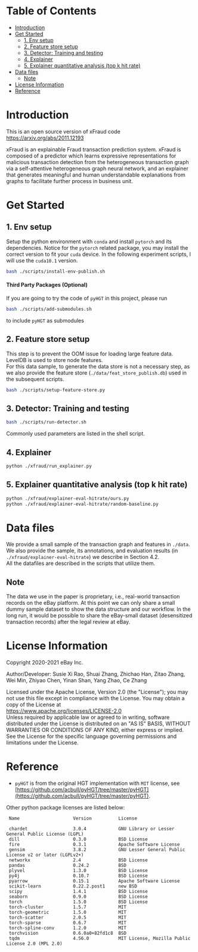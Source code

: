 # Table of Contents
- [Introduction](#introduction)
- [Get Started](#get-started)
  - [1. Env setup](#1-env-setup)
  - [2. Feature store setup](#2-feature-store-setup)
  - [3. Detector: Training and testing](#3-detector-training-and-testing)
  - [4. Explainer](#4-explainer)
  - [5. Explainer quantitative analysis (top k hit rate)](#5-explainer-quantitative-analysis-top-k-hit-rate)
- [Data files](#data-files)
    - [Note](#note)
- [License Information](#license-information)
- [Reference](#reference)
  
# Introduction
This is an open source version of xFraud code https://arxiv.org/abs/2011.12193

xFraud is an explainable Fraud transaction prediction system. xFraud is composed of a predictor which learns expressive 
representations for malicious transaction detection from the heterogeneous transaction graph via a self-attentive 
heterogeneous graph neural network, and an explainer that generates meaningful and human understandable explanations 
from graphs to facilitate further process in business unit.
  
# Get Started

## 1. Env setup

Setup the python environment with `conda` and install `pytorch` and its dependencies. Notice for the `pytorch` related package, you may install the correct version to fit your `cuda` device. In the following experiment scripts, I will use the `cuda10.1` version.

```bash
bash ./scripts/install-env-publish.sh
```

#### Third Party Packages (Optional)
If you are going to try the code of `pyHGT` in this project, please run

```bash
bash ./scripts/add-submodules.sh
```

to include `pyHGT` as submodules

## 2. Feature store setup
This step is to prevent the OOM issue for loading large feature data.
LevelDB is used to store node features. <br>
For this data sample, to generate the data store is not a necessary step, as we also provide the feature store 
(`./data/feat_store_publish.db`) used in the subsequent scripts.

```bash
bash ./scripts/setup-feature-store.py
```

## 3. Detector: Training and testing 

```bash
bash ./scripts/run-detector.sh
```
Commonly used parameters are listed in the shell script.

## 4. Explainer

```bash 
python ./xfraud/run_explainer.py
```

## 5. Explainer quantitative analysis (top k hit rate)

```bash
python ./xfraud/explainer-eval-hitrate/ours.py
python ./xfraud/explainer-eval-hitrate/random-baseline.py
```

# Data files
We provide a small sample of the transaction graph and features in `./data`. <br>
We also provide the sample, its annotations, and evaluation results (in `./xfraud/explainer-eval-hitrate`) we describe in 
Section 4.2. <br>
All the datafiles are described in the scripts that utilize them. 

## Note
The data we use in the paper is proprietary, i.e., 
real-world transaction records on the eBay platform. At this point we can only share a small dummy sample dataset 
to show the data structure and our workflow. In the long run, it would be possible to share the eBay-small 
dataset (desensitized transaction records) after the legal review at eBay. 


# License Information
Copyright 2020-2021 eBay Inc.

Author/Developer: Susie Xi Rao, Shuai Zhang, Zhichao Han, Zitao Zhang, Wei Min, Zhiyao Chen, Yinan Shan, Yang Zhao, 
Ce Zhang

Licensed under the Apache License, Version 2.0 (the "License"); you may not use this file except in compliance with the 
License. You may obtain a copy of the License at <br>
https://www.apache.org/licenses/LICENSE-2.0 <br>
Unless required by applicable law or agreed to in writing, software distributed under the License is distributed on an 
"AS IS" BASIS, WITHOUT WARRANTIES OR CONDITIONS OF ANY KIND, either express or implied. See the License for the 
specific language governing permissions and limitations under the License.

# Reference
- `pyHGT` is from the original HGT implementation with `MIT` license, 
see [https://github.com/acbull/pyHGT/tree/master/pyHGT](https://github.com/acbull/pyHGT/tree/master/pyHGT). 

Other python package licenses are listed below:
```
 Name                    Version          License

 chardet                 3.0.4            GNU Library or Lesser General Public License (LGPL)  
 dill                    0.3.0            BSD License
 fire                    0.3.1            Apache Software License
 gensim                  3.8.2            GNU Lesser General Public License v2 or later (LGPLv2+)
 networkx                2.4              BSD License
 pandas                  0.24.2           BSD
 plyvel                  1.3.0            BSD License 
 py4j                    0.10.7           BSD License
 pyarrow                 0.15.1           Apache Software License
 scikit-learn            0.22.2.post1     new BSD
 scipy                   1.4.1            BSD License
 seaborn                 0.9.0            BSD License
 torch                   1.5.0            BSD License
 torch-cluster           1.5.7            MIT
 torch-geometric         1.5.0            MIT
 torch-scatter           2.0.5            MIT
 torch-sparse            0.6.7            MIT
 torch-spline-conv       1.2.0            MIT
 torchvision             0.6.0a0+82fd1c8  BSD
 tqdm                    4.56.0           MIT License, Mozilla Public License 2.0 (MPL 2.0)

```